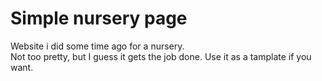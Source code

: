 # Simple nursery page

Website i did some time ago for a nursery.  
Not too pretty, but I guess it gets the job done. Use it as a tamplate if you want.
